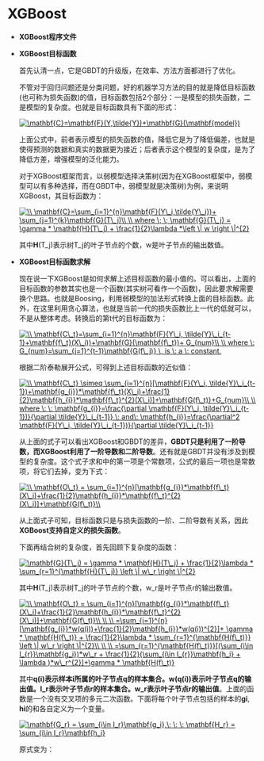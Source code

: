 # XGBoost  

* **XGBoost程序文件**

* **XGBoost目标函数**

    首先认清一点，它是GBDT的升级版，在效率、方法方面都进行了优化。
    
    不管对于回归问题还是分类问题，好的机器学习方法的目的就是降低目标函数(也可称为损失函数)的值，目标函数包括2个部分：一是模型的损失函数，二是模型的复杂度。也就是目标函数具有下面的形式：
    
    <a href="https://www.codecogs.com/eqnedit.php?latex=\mathbf{C}=\mathbf{F}(Y,\tilde{Y})&plus;\mathbf{G}(\mathbf{model})" target="_blank"><img src="https://latex.codecogs.com/gif.latex?\mathbf{C}=\mathbf{F}(Y,\tilde{Y})&plus;\mathbf{G}(\mathbf{model})" title="\mathbf{C}=\mathbf{F}(Y,\tilde{Y})+\mathbf{G}(\mathbf{model})" /></a>
    
    上面公式中，前者表示模型的损失函数的值，降低它是为了降低偏差，也就是使得预测的数据和真实的数据更为接近；后者表示这个模型的复杂度，是为了降低方差，增强模型的泛化能力。
    
    对于XGBoost框架而言，以弱模型选择决策树(因为在XGBoost框架中，弱模型可以有多种选择，而在GBDT中，弱模型就是决策树)为例，来说明XGBoost，其目标函数为：
    
    <a href="https://www.codecogs.com/eqnedit.php?latex=\\&space;\mathbf{C}=\sum_{i=1}^{n}\mathbf{F}(Y\_i,\tilde{Y\_i})&plus;&space;\sum_{j=1}^{k}\mathbf{G}(T\_j)\\&space;\\&space;where&space;\;&space;\;&space;\mathbf{G}(T\_j)&space;=&space;\gamma&space;*&space;\mathbf{H}(T\_j)&space;&plus;&space;\frac{1}{2}\lambda&space;*\left&space;\|&space;w&space;\right&space;\|^{2}" target="_blank"><img src="https://latex.codecogs.com/gif.latex?\\&space;\mathbf{C}=\sum_{i=1}^{n}\mathbf{F}(Y\_i,\tilde{Y\_i})&plus;&space;\sum_{j=1}^{k}\mathbf{G}(T\_j)\\&space;\\&space;where&space;\;&space;\;&space;\mathbf{G}(T\_j)&space;=&space;\gamma&space;*&space;\mathbf{H}(T\_j)&space;&plus;&space;\frac{1}{2}\lambda&space;*\left&space;\|&space;w&space;\right&space;\|^{2}" title="\\ \mathbf{C}=\sum_{i=1}^{n}\mathbf{F}(Y\_i,\tilde{Y\_i})+ \sum_{j=1}^{k}\mathbf{G}(T\_j)\\ \\ where \; \; \mathbf{G}(T\_j) = \gamma * \mathbf{H}(T\_j) + \frac{1}{2}\lambda *\left \| w \right \|^{2}" /></a>
    
    其中**H**(T_j)表示树T_j的叶子节点的个数，w是叶子节点的输出数值。
    
 * **XGBoost目标函数求解**   
 
     现在说一下XGBoost是如何求解上述目标函数的最小值的。可以看出，上面的目标函数的参数其实也是一个函数(其实树可看作一个函数)，因此要求解需要换个思路。也就是Boosing，利用弱模型的加法形式转换上面的目标函数。此外，在这里利用贪心算法，也就是当前一代的损失函数比上一代的低就可以，不是从整体考虑。转换后的第t代的目标函数为：
     
     <a href="https://www.codecogs.com/eqnedit.php?latex=\\&space;\mathbf{C\_t}=\sum_{i=1}^{n}\mathbf{F}(Y\_i,&space;\tilde{Y}\_i_{t-1}&plus;\mathbf{f\_t}(X\_i))&plus;\mathbf{G}(\mathbf{f\_t})&plus;&space;G_{num}\\&space;\\&space;where&space;\:&space;G_{num}=\sum_{j=1}^{t-1}\mathbf{G(f\_j)}&space;\,&space;is&space;\:&space;a&space;\:&space;constant." target="_blank"><img src="https://latex.codecogs.com/gif.latex?\\&space;\mathbf{C\_t}=\sum_{i=1}^{n}\mathbf{F}(Y\_i,&space;\tilde{Y}\_i_{t-1}&plus;\mathbf{f\_t}(X\_i))&plus;\mathbf{G}(\mathbf{f\_t})&plus;&space;G_{num}\\&space;\\&space;where&space;\:&space;G_{num}=\sum_{j=1}^{t-1}\mathbf{G(f\_j)}&space;\,&space;is&space;\:&space;a&space;\:&space;constant." title="\\ \mathbf{C\_t}=\sum_{i=1}^{n}\mathbf{F}(Y\_i, \tilde{Y}\_i_{t-1}+\mathbf{f\_t}(X\_i))+\mathbf{G}(\mathbf{f\_t})+ G_{num}\\ \\ where \: G_{num}=\sum_{j=1}^{t-1}\mathbf{G(f\_j)} \, is \: a \: constant." /></a>
     
     根据二阶泰勒展开公式，可得到上述目标函数的近似值：
     
     <a href="https://www.codecogs.com/eqnedit.php?latex=\\&space;\mathbf{C\_t}&space;\simeq&space;\sum_{i=1}^{n}[\mathbf{F}(Y\_i,&space;\tilde{Y}\_i_{t-1})&plus;\mathbf{g_{i}}*\mathbf{f\_t}(X\_i)&plus;\frac{1}{2}\mathbf{h_{i}}*\mathbf{f\_t}^{2}(X\_i)]&plus;\mathbf{G(f\_t)}&plus;G_{num}\\&space;\\&space;where&space;\:&space;\:&space;\mathbf{g_{i}}=\frac{\partial&space;\mathbf{F}(Y\_i,&space;\tilde{Y}\_i_{t-1})}{\partial&space;\tilde{Y}\_i_{t-1}}&space;\:&space;and\:&space;\mathbf{h_{i}}=\frac{\partial^2&space;\mathbf{F}(Y\_i,&space;\tilde{Y}\_i_{t-1})}{\partial&space;\tilde{Y}\_i_{t-1}}" target="_blank"><img src="https://latex.codecogs.com/gif.latex?\\&space;\mathbf{C\_t}&space;\simeq&space;\sum_{i=1}^{n}[\mathbf{F}(Y\_i,&space;\tilde{Y}\_i_{t-1})&plus;\mathbf{g_{i}}*\mathbf{f\_t}(X\_i)&plus;\frac{1}{2}\mathbf{h_{i}}*\mathbf{f\_t}^{2}(X\_i)]&plus;\mathbf{G(f\_t)}&plus;G_{num}\\&space;\\&space;where&space;\:&space;\:&space;\mathbf{g_{i}}=\frac{\partial&space;\mathbf{F}(Y\_i,&space;\tilde{Y}\_i_{t-1})}{\partial&space;\tilde{Y}\_i_{t-1}}&space;\:&space;and\:&space;\mathbf{h_{i}}=\frac{\partial^2&space;\mathbf{F}(Y\_i,&space;\tilde{Y}\_i_{t-1})}{\partial&space;\tilde{Y}\_i_{t-1}}" title="\\ \mathbf{C\_t} \simeq \sum_{i=1}^{n}[\mathbf{F}(Y\_i, \tilde{Y}\_i_{t-1})+\mathbf{g_{i}}*\mathbf{f\_t}(X\_i)+\frac{1}{2}\mathbf{h_{i}}*\mathbf{f\_t}^{2}(X\_i)]+\mathbf{G(f\_t)}+G_{num}\\ \\ where \: \: \mathbf{g_{i}}=\frac{\partial \mathbf{F}(Y\_i, \tilde{Y}\_i_{t-1})}{\partial \tilde{Y}\_i_{t-1}} \: and\: \mathbf{h_{i}}=\frac{\partial^2 \mathbf{F}(Y\_i, \tilde{Y}\_i_{t-1})}{\partial \tilde{Y}\_i_{t-1}}" /></a>
     
     从上面的式子可以看出XGBoost和GBDT的差异，**GBDT只是利用了一阶导数，而XGBoost利用了一阶导数和二阶导数**。还有就是GBDT并没有涉及到模型的复杂度。这个式子求和中的第一项是个常数项，公式的最后一项也是常数项，将它们去掉，变为下式：
     
     <a href="https://www.codecogs.com/eqnedit.php?latex=\\&space;\mathbf{O\_t}&space;=&space;\sum_{i=1}^{n}[\mathbf{g_{i}}*\mathbf{f\_t}(X\_i)&plus;\frac{1}{2}\mathbf{h_{i}}*\mathbf{f\_t}^{2}(X\_i)]&plus;\mathbf{G(f\_t)}\\" target="_blank"><img src="https://latex.codecogs.com/gif.latex?\\&space;\mathbf{O\_t}&space;=&space;\sum_{i=1}^{n}[\mathbf{g_{i}}*\mathbf{f\_t}(X\_i)&plus;\frac{1}{2}\mathbf{h_{i}}*\mathbf{f\_t}^{2}(X\_i)]&plus;\mathbf{G(f\_t)}\\" title="\\ \mathbf{O\_t} = \sum_{i=1}^{n}[\mathbf{g_{i}}*\mathbf{f\_t}(X\_i)+\frac{1}{2}\mathbf{h_{i}}*\mathbf{f\_t}^{2}(X\_i)]+\mathbf{G(f\_t)}\\" /></a>
     
     从上面式子可知，目标函数只是与损失函数的一阶、二阶导数有关系，因此**XGBoost支持自定义的损失函数**。
 
    下面再结合树的复杂度，首先回顾下复杂度的函数：
    
    <a href="https://www.codecogs.com/eqnedit.php?latex=\mathbf{G}(T\_j)&space;=&space;\gamma&space;*&space;\mathbf{H}(T\_j)&space;&plus;&space;\frac{1}{2}\lambda&space;*&space;\sum_{r=1}^{\mathbf{H}(T\_j)}&space;\left&space;\|&space;w\_r&space;\right&space;\|^{2}" target="_blank"><img src="https://latex.codecogs.com/gif.latex?\mathbf{G}(T\_j)&space;=&space;\gamma&space;*&space;\mathbf{H}(T\_j)&space;&plus;&space;\frac{1}{2}\lambda&space;*&space;\sum_{r=1}^{\mathbf{H}(T\_j)}&space;\left&space;\|&space;w\_r&space;\right&space;\|^{2}" title="\mathbf{G}(T\_j) = \gamma * \mathbf{H}(T\_j) + \frac{1}{2}\lambda * \sum_{r=1}^{\mathbf{H}(T\_j)} \left \| w\_r \right \|^{2}" /></a>
    
    其中**H**(T_j)表示树T_j的叶子节点的个数，w_r是叶子节点r的输出数值。
     
    <a href="https://www.codecogs.com/eqnedit.php?latex=\\&space;\mathbf{O\_t}&space;=&space;\sum_{i=1}^{n}[\mathbf{g_{i}}*\mathbf{f\_t}(X\_i)&plus;\frac{1}{2}\mathbf{h_{i}}*\mathbf{f\_t}^{2}(X\_i)]&plus;\mathbf{G(f\_t)}\\&space;\\&space;\\&space;=\sum_{i=1}^{n}[\mathbf{g_{i}}*w(q(i))&plus;\frac{1}{2}\mathbf{h_{i}}*w(q(i))^{2}]&plus;&space;\gamma&space;*&space;\mathbf{H(f\_t)}&space;&plus;&space;\frac{1}{2}\lambda&space;*&space;\sum_{r=1}^{\mathbf{H(f\_t)}}&space;\left&space;\|&space;w\_r&space;\right&space;\|^{2}\\&space;\\&space;\\&space;=\sum_{r=1}^{\mathbf{H(f\_t)}}[(\sum_{i\in&space;I_{r}}\mathbf{g_i})*w\_r&space;&plus;&space;\frac{1}{2}(\sum_{i\in&space;I_{r}}\mathbf{h_i}&space;&plus;&space;\lambda&space;)*w\_r^{2}]&plus;\gamma&space;*&space;\mathbf{H(f\_t)}" target="_blank"><img src="https://latex.codecogs.com/gif.latex?\\&space;\mathbf{O\_t}&space;=&space;\sum_{i=1}^{n}[\mathbf{g_{i}}*\mathbf{f\_t}(X\_i)&plus;\frac{1}{2}\mathbf{h_{i}}*\mathbf{f\_t}^{2}(X\_i)]&plus;\mathbf{G(f\_t)}\\&space;\\&space;\\&space;=\sum_{i=1}^{n}[\mathbf{g_{i}}*w(q(i))&plus;\frac{1}{2}\mathbf{h_{i}}*w(q(i))^{2}]&plus;&space;\gamma&space;*&space;\mathbf{H(f\_t)}&space;&plus;&space;\frac{1}{2}\lambda&space;*&space;\sum_{r=1}^{\mathbf{H(f\_t)}}&space;\left&space;\|&space;w\_r&space;\right&space;\|^{2}\\&space;\\&space;\\&space;=\sum_{r=1}^{\mathbf{H(f\_t)}}[(\sum_{i\in&space;I_{r}}\mathbf{g_i})*w\_r&space;&plus;&space;\frac{1}{2}(\sum_{i\in&space;I_{r}}\mathbf{h_i}&space;&plus;&space;\lambda&space;)*w\_r^{2}]&plus;\gamma&space;*&space;\mathbf{H(f\_t)}" title="\\ \mathbf{O\_t} = \sum_{i=1}^{n}[\mathbf{g_{i}}*\mathbf{f\_t}(X\_i)+\frac{1}{2}\mathbf{h_{i}}*\mathbf{f\_t}^{2}(X\_i)]+\mathbf{G(f\_t)}\\ \\ \\ =\sum_{i=1}^{n}[\mathbf{g_{i}}*w(q(i))+\frac{1}{2}\mathbf{h_{i}}*w(q(i))^{2}]+ \gamma * \mathbf{H(f\_t)} + \frac{1}{2}\lambda * \sum_{r=1}^{\mathbf{H(f\_t)}} \left \| w\_r \right \|^{2}\\ \\ \\ =\sum_{r=1}^{\mathbf{H(f\_t)}}[(\sum_{i\in I_{r}}\mathbf{g_i})*w\_r + \frac{1}{2}(\sum_{i\in I_{r}}\mathbf{h_i} + \lambda )*w\_r^{2}]+\gamma * \mathbf{H(f\_t)}" /></a> 
    
    其中**q(i)表示样本i所属的叶子节点q的样本集合。w(q(i))表示叶子节点q的输出值。I_r表示叶子节点r的样本集合。w_r表示叶子节点r的输出值**。上面的函数是一个没有交叉项的多元二次函数。下面将每个叶子节点包括的样本的**gi**, **hi**的和各自定义为一个变量。
    
    <a href="https://www.codecogs.com/eqnedit.php?latex=\mathbf{G_r}&space;=&space;\sum_{i\in&space;I_r}\mathbf{g_i},\:&space;\:&space;\:&space;\mathbf{H_r}&space;=&space;\sum_{i\in&space;I_r}\mathbf{h_i}" target="_blank"><img src="https://latex.codecogs.com/gif.latex?\mathbf{G_r}&space;=&space;\sum_{i\in&space;I_r}\mathbf{g_i},\:&space;\:&space;\:&space;\mathbf{H_r}&space;=&space;\sum_{i\in&space;I_r}\mathbf{h_i}" title="\mathbf{G_r} = \sum_{i\in I_r}\mathbf{g_i},\: \: \: \mathbf{H_r} = \sum_{i\in I_r}\mathbf{h_i}" /></a>
    
    原式变为：
    
    
    
    
    
     
     
     
     
     
     
     
     
     
     
     
     
    
    
    
    
    
